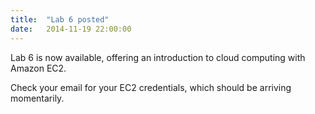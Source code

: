 ```yaml
---
title:  "Lab 6 posted"
date:   2014-11-19 22:00:00
---
```


Lab 6 is now available, offering an introduction to cloud computing with Amazon EC2.

Check your email for your EC2 credentials, which should be arriving momentarily.
